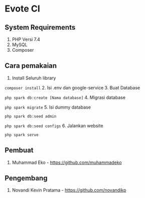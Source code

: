# Evote CI
## System Requirements
1. PHP Versi 7.4
2. MySQL
3. Composer
## Cara pemakaian
1. Install Seluruh library

``composer install``
2. Isi .env dan google-service
3. Buat Database
   
``php spark db:create [Nama database]``
4. Migrasi database

``php spark migrate``
5. Isi dummy database

``php spark db:seed admin``

``php spark db:seed configs``
6. Jalankan website

``php spark serve``


## Pembuat
1. Muhammad Eko - https://github.com/muhammadeko

## Pengembang
1. Novandi Kevin Pratama - https://github.com/novandikp


